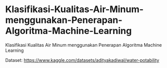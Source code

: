 # Klasifikasi-Kualitas-Air-Minum-menggunakan-Penerapan-Algoritma-Machine-Learning
Klasifikasi Kualitas Air Minum menggunakan Penerapan Algoritma Machine Learning

Dataset: https://www.kaggle.com/datasets/adityakadiwal/water-potability
